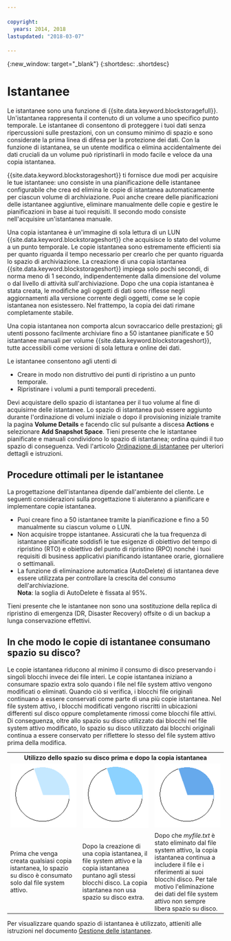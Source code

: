 ```yaml
---

copyright:
  years: 2014, 2018
lastupdated: "2018-03-07"

---
```

{:new_window: target="_blank"}
{:shortdesc: .shortdesc}

# Istantanee

Le istantanee sono una funzione di {{site.data.keyword.blockstoragefull}}. Un'istantanea rappresenta il contenuto di un volume a uno specifico punto temporale. Le istantanee di consentono di proteggere i tuoi dati senza ripercussioni sulle prestazioni, con un consumo minimo di spazio e sono considerate la prima linea di difesa per la protezione dei dati. Con la funzione di istantanea, se un utente modifica o elimina accidentalmente dei dati cruciali da un volume può ripristinarli in modo facile e veloce da una copia istantanea.

{{site.data.keyword.blockstorageshort}} ti fornisce due modi per acquisire le tue istantanee: uno consiste in una pianificazione delle istantanee configurabile che crea ed elimina le copie di istantanea automaticamente per ciascun volume di archiviazione. Puoi anche creare delle pianificazioni delle istantanee aggiuntive, eliminare manualmente delle copie e gestire le pianificazioni in base ai tuoi requisiti. Il secondo modo consiste nell'acquisire un'istantanea manuale.

Una copia istantanea è un'immagine di sola lettura di un LUN {{site.data.keyword.blockstorageshort}} che acquisisce lo stato del volume a un punto temporale. Le copie istantanea sono estremamente efficienti sia per quanto riguarda il tempo necessario per crearlo che per quanto riguarda lo spazio di archiviazione. La creazione di una copia istantanea {{site.data.keyword.blockstorageshort}} impiega solo pochi secondi, di norma meno di 1 secondo, indipendentemente dalla dimensione del volume o dal livello di attività sull'archiviazione. Dopo che una copia istantanea è stata creata, le modifiche agli oggetti di dati sono riflesse negli aggiornamenti alla versione corrente degli oggetti, come se le copie istantanea non esistessero. Nel frattempo, la copia dei dati rimane completamente stabile. 

Una copia istantanea non comporta alcun sovraccarico delle prestazioni; gli utenti possono facilmente archiviare fino a 50 istantanee pianificate e 50 istantanee manuali per volume {{site.data.keyword.blockstorageshort}}, tutte accessibili come versioni di sola lettura e online dei dati.


Le istantanee consentono agli utenti di

- Creare in modo non distruttivo dei punti di ripristino a un punto temporale.
- Ripristinare i volumi a punti temporali precedenti.

Devi acquistare dello spazio di istantanea per il tuo volume al fine di acquisirne delle istantanee. Lo spazio di istantanea può essere aggiunto durante l'ordinazione di volumi iniziale o dopo il provisioning iniziale tramite la pagina **Volume Details** e facendo clic sul pulsante a discesa **Actions** e selezionare **Add Snapshot Space**. Tieni presente che le istantanee pianificate e manuali condividono lo spazio di istantanea; ordina quindi il tuo spazio di conseguenza. Vedi l'articolo [Ordinazione di istantanee](ordering-snapshots.html) per ulteriori dettagli e istruzioni.

## Procedure ottimali per le istantanee

La progettazione dell'istantanea dipende dall'ambiente del cliente. Le seguenti considerazioni sulla progettazione ti aiuteranno a pianificare e implementare copie istantanea. 
- 	Puoi creare fino a 50 istantanee tramite la pianificazione e fino a 50 manualmente su ciascun volume o LUN. 
- 	Non acquisire troppe istantanee. Assicurati che la tua frequenza di istantanee pianificate soddisfi le tue esigenze di obiettivo del tempo di ripristino (RTO) e obiettivo del punto di ripristino (RPO) nonché i tuoi requisiti di business applicativi pianificando istantanee orarie, giornaliere o settimanali. 
- 	La funzione di eliminazione automatica (AutoDelete) di istantanea deve essere utilizzata per controllare la crescita del consumo dell'archiviazione.<br/>
    **Nota**: la soglia di AutoDelete è fissata al 95%.
    
Tieni presente che le istantanee non sono una sostituzione della replica di ripristino di emergenza (DR, Disaster Recovery) offsite o di un backup a lunga conservazione effettivi.
    
## In che modo le copie di istantanee consumano spazio su disco?

Le copie istantanea riducono al minimo il consumo di disco preservando i singoli blocchi invece dei file interi. Le copie istantanea iniziano a consumare spazio extra solo quando i file nel file system attivo vengono modificati o eliminati. Quando ciò si verifica, i blocchi file originali continuano a essere conservati come parte di una più copie istantanea.
Nel file system attivo, i blocchi modificati vengono riscritti in ubicazioni differenti sul disco oppure completamente rimossi come blocchi file attivi. Di conseguenza, oltre allo spazio su disco utilizzato dai blocchi nel file system attivo modificato, lo spazio su disco utilizzato dai blocchi originali continua a essere conservato per riflettere lo stesso del file system attivo prima della modifica.

<table>
    <colgroup>
      <col style="width: 33.3%;"/>
      <col style="width: 33.3%;"/>
      <col style="width: 33.3%;"/>
    </colgroup>
    <tbody>
      <tr>
        <th colspan="3" style="border: 0.0px;text-align: center;">Utilizzo dello spazio su disco prima e dopo la copia istantanea</th>
     </tr><tr>
        <td style="border: 0.0px;text-align: center;"><img src="/images/bfcircle1.png" alt="Prima della copia istantanea"></td>
        <td style="border: 0.0px;text-align: center;"><img src="/images/bfcircle3.png" alt="Dopo la copia istantanea"></td>
        <td style="border: 0.0px;text-align: center;"><img src="/images/bfcircle2.png" alt="Modifiche dopo la copia istantanea"></td>
     </tr><tr>
        <td style="border: 0.0px;">Prima che venga creata qualsiasi copia istantanea, lo spazio su disco è consumato solo dal file system attivo.</td>
        <td style="border: 0.0px;">Dopo la creazione di una copia istantanea, il file system attivo e la copia istantanea puntano agli stessi blocchi disco. La copia istantanea non usa spazio su disco extra.</td>
        <td style="border: 0.0px;">Dopo che <i>myfile.txt</i> è stato eliminato dal file system attivo, la copia istantanea continua a includere il file e i riferimenti ai suoi blocchi disco. Per tale motivo l'eliminazione dei dati del file system attivo non sempre libera spazio su disco.</td>
      </tr>
    </tbody>
</table>

Per visualizzare quando spazio di istantanea è utilizzato, attieniti alle istruzioni nel documento [Gestione delle istantanee](working-with-snapshots.html).







